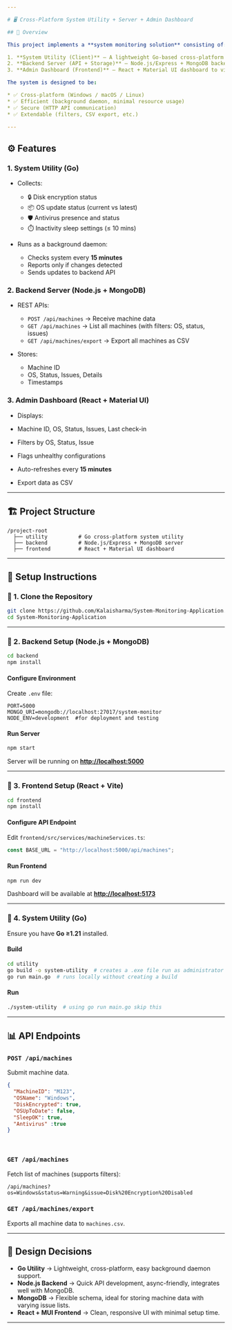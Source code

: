 ```yaml
---

# 🖥️ Cross-Platform System Utility + Server + Admin Dashboard

## 📌 Overview

This project implements a **system monitoring solution** consisting of:

1. **System Utility (Client)** – A lightweight Go-based cross-platform utility to collect system health data.
2. **Backend Server (API + Storage)** – Node.js/Express + MongoDB backend to receive, store, and serve machine data.
3. **Admin Dashboard (Frontend)** – React + Material UI dashboard to visualize and filter machine health reports.

The system is designed to be:

* ✅ Cross-platform (Windows / macOS / Linux)
* ✅ Efficient (background daemon, minimal resource usage)
* ✅ Secure (HTTP API communication)
* ✅ Extendable (filters, CSV export, etc.)

---
```


## ⚙️ Features

### 1. System Utility (Go)

* Collects:

  * 🔒 Disk encryption status
  * 📦 OS update status (current vs latest)
  * 🛡️ Antivirus presence and status
  * ⏱️ Inactivity sleep settings (≤ 10 mins)
* Runs as a background daemon:

  * Checks system every **15 minutes**
  * Reports only if changes detected
  * Sends updates to backend API

### 2. Backend Server (Node.js + MongoDB)

* REST APIs:

  * `POST /api/machines` → Receive machine data
  * `GET /api/machines` → List all machines (with filters: OS, status, issues)
  * `GET /api/machines/export` → Export all machines as CSV
* Stores:

  * Machine ID
  * OS, Status, Issues, Details
  * Timestamps

### 3. Admin Dashboard (React + Material UI)

* Displays:

* Machine ID, OS, Status, Issues, Last check-in
* Filters by OS, Status, Issue
* Flags unhealthy configurations
* Auto-refreshes every **15 minutes**
* Export data as CSV

---

## 🏗️ Project Structure

```
/project-root
  ├── utility          # Go cross-platform system utility
  ├── backend          # Node.js/Express + MongoDB server
  ├── frontend         # React + Material UI dashboard
```

---

## 🚀 Setup Instructions

### 🔹 1. Clone the Repository

```bash
git clone https://github.com/Kalaisharma/System-Monitoring-Application.git
cd System-Monitoring-Application
```

---

### 🔹 2. Backend Setup (Node.js + MongoDB)

```bash
cd backend
npm install
```

#### Configure Environment

Create `.env` file:

```env
PORT=5000
MONGO_URI=mongodb://localhost:27017/system-monitor
NODE_ENV=development  #for deployment and testing
```

#### Run Server

```bash
npm start
```

Server will be running on **[http://localhost:5000](http://localhost:5000)**

---

### 🔹 3. Frontend Setup (React + Vite)

```bash
cd frontend
npm install
```

#### Configure API Endpoint

Edit `frontend/src/services/machineServices.ts`:

```ts
const BASE_URL = "http://localhost:5000/api/machines";
```

#### Run Frontend

```bash
npm run dev
```

Dashboard will be available at **[http://localhost:5173](http://localhost:5173)** 

---

### 🔹 4. System Utility (Go)

Ensure you have **Go ≥1.21** installed.

#### Build

```bash
cd utility
go build -o system-utility  # creates a .exe file run as administrator
go run main.go  # runs locally without creating a build
```

#### Run

```bash
./system-utility  # using go run main.go skip this
```
---

## 📊 API Endpoints

### `POST /api/machines`

Submit machine data.

```json
{
  "MachineID": "M123",
  "OSName": "Windows",
  "DiskEncrypted": true,
  "OSUpToDate": false,
  "SleepOK": true,
  "Antivirus" :true
}

 
```

### `GET /api/machines`

Fetch list of machines (supports filters):

```
/api/machines?os=Windows&status=Warning&issue=Disk%20Encryption%20Disabled
```

### `GET /api/machines/export`

Exports all machine data to `machines.csv`.

---

## 🧪 Design Decisions

* **Go Utility** → Lightweight, cross-platform, easy background daemon support.
* **Node.js Backend** → Quick API development, async-friendly, integrates well with MongoDB.
* **MongoDB** → Flexible schema, ideal for storing machine data with varying issue lists.
* **React + MUI Frontend** → Clean, responsive UI with minimal setup time.

---
